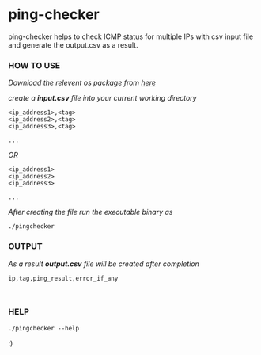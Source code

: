 # ping-checker

ping-checker helps to check ICMP status for multiple IPs with csv input file and generate the output.csv as a result.

### HOW TO USE

_Download the relevent os package from [here](https://github.com/pnkj-kmr/ping-checker/releases)_

_create a **input.csv** file into your current working directory_

```
<ip_address1>,<tag>
<ip_address2>,<tag>
<ip_address3>,<tag>

...
```

_OR_

```
<ip_address1>
<ip_address2>
<ip_address3>

...
```

_After creating the file run the executable binary as_

```
./pingchecker
```

### OUTPUT

_As a result **output.csv** file will be created after completion_

```
ip,tag,ping_result,error_if_any



```

### HELP

```
./pingchecker --help
```

:)
